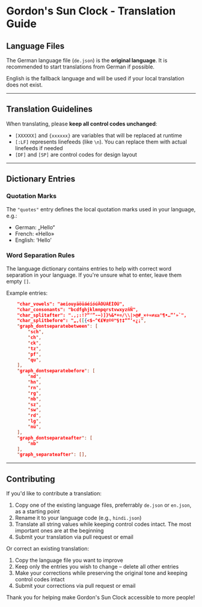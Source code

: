 # Gordon's Sun Clock - Translation Guide

## Language Files

The German language file (`de.json`) is the **original language**. It is recommended to start translations from German if possible. 

English is the fallback language and will be used if your local translation does not exist.

---

## Translation Guidelines

When translating, please **keep all control codes unchanged**:

- `[XXXXXX]` and `{xxxxxx}` are variables that will be replaced at runtime
- `[:LF]` represents linefeeds (like `\n`). You can replace them with actual linefeeds if needed
- `[DF]` and `[SP]` are control codes for design layout

---

## Dictionary Entries

### Quotation Marks
The `"quotes"` entry defines the local quotation marks used in your language, e.g.:
- German: „Hello“  
- French: «Hello»
- English: ‘Hello’

### Word Separation Rules

The language dictionary contains entries to help with correct word separation in your language. If you're unsure what to enter, leave them empty `[]`.

Example entries:

```json
    "char_vowels": "aeiouyäöüáéíóúÄÖÜÁÉÍÓÚ",
    "char_consonants": "bcdfghjklmnpqrstvwxyzñÑ",
    "char_splitafter": ".,;:!?“‘”-—)]}%&*+=/\\|>@#_×÷≈≠≤≥°¶•…”’»`",
    "char_splitbefore": "„‚([{<$~^€£¥±©®™§†‡“”‘«¿¡",
    "graph_dontseparatebetween": [
        "sch",
        "ch",
        "ck",
        "tz",
        "pf",
        "qu",
    ],
    "graph_dontseparatebefore": [
        "nd",
        "hn",
        "rn",
        "rg",
        "nb",
        "sz",
        "sw",
        "rd",
        "lg",
        "nü",
    ],
    "graph_dontseparateafter": [
        "nb"
    ],
    "graph_separateafter": [],
```

---

## Contributing

If you'd like to contribute a translation:

1. Copy one of the existing language files, preferrably `de.json` or `en.json`, as a starting point
2. Rename it to your language code (e.g., `hindi.json`)
3. Translate all string values while keeping control codes intact. The most important ones are at the beginning 
4. Submit your translation via pull request or email

Or correct an existing translation:
1. Copy the language file you want to improve
2. Keep only the entries you wish to change – delete all other entries
3. Make your corrections while preserving the original tone and keeping control codes intact
4. Submit your corrections via pull request or email

Thank you for helping make Gordon's Sun Clock accessible to more people!
